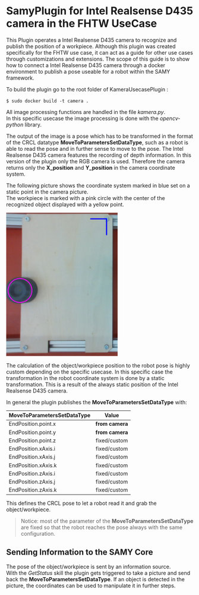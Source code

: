 # SamyPlugin for Intel Realsense D435 camera in the FHTW UseCase

This Plugin operates a Intel Realsense D435 camera to recognize and publish the position of a workpiece.
Although this plugin was created specifically for the FHTW use case, it can act as a guide for other use cases through customizations and extensions. The scope of this guide is to show how to connect a Intel Realsense D435 camera through a docker environment to publish a pose useable for a robot within the SAMY framework.

To build the plugin go to the root folder of KameraUsecasePlugin :
```console
$ sudo docker build -t camera .
```
All image processing functions are handled in the file *kamera.py*.<br>
In this specific usecase the image processing is done with the *opencv-python* library.

The output of the image is a pose which has to be transformed in the format of the CRCL datatype **MoveToParametersSetDataType**, such as a robot is able to read the pose and in further sense to move to the pose. The Intel Realsense D435 camera features the recording of depth information. In this version of the plugin only the RGB camera is used. Therefore the camera returns only the **X_position** and **Y_position** in the camera coordinate system.

The following picture shows the coordinate system marked in blue set on a static point in the camera picture.<br>
The workpiece is marked with a pink circle with the center of the recognized object displayed with a yellow point.

<img src="undist.png" alt="drawing" width="300"/>

The calculation of the object/workpiece position to the robot pose is highly custom depending on the specific usecase. In this specific case the transformation in the robot coordinate system is done by a static transformation. This is a result of the always static position of the Intel Realsense D435 camera.

In general the plugin publishes the **MoveToParametersSetDataType** with:


| **MoveToParametersSetDataType** | Value     |        
| ------------- |:-------------:              |
| EndPosition.point.x | **from camera**       |
| EndPosition.point.y | **from camera**       | 
| EndPosition.point.z | fixed/custom          |
| EndPosition.xAxis.i | fixed/custom          |
| EndPosition.xAxis.j | fixed/custom          |
| EndPosition.xAxis.k | fixed/custom          |
| EndPosition.zAxis.i | fixed/custom          |
| EndPosition.zAxis.j | fixed/custom          |
| EndPosition.zAxis.k | fixed/custom          |

This defines the CRCL pose to let a robot read it and grab the object/workpiece.
> Notice: most of the parameter of the **MoveToParametersSetDataType** are fixed so that the robot reaches the pose always with the same configuration.

## Sending Information to the SAMY Core

The pose of the object/workpiece is sent by an information source.<br>
With the *GetStatus* skill the plugin gets triggered to take a picture and send back the **MoveToParametersSetDataType**. If an object is detected in the picture, the coordinates can be used to manipulate it in further steps.
